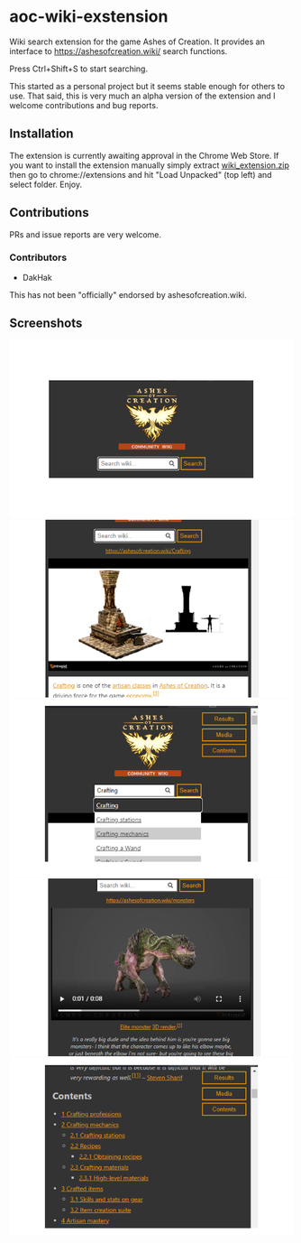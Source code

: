 # aoc-wiki-exstension
Wiki search extension for the game Ashes of Creation. It provides an interface to https://ashesofcreation.wiki/ search functions.

Press Ctrl+Shift+S to start searching.

This started as a personal project but it seems stable enough for others to use. That said, this is very much an alpha version of the extension and I welcome contributions and bug reports.

## Installation
The extension is currently awaiting approval in the Chrome Web Store. If you want to install the extension manually simply extract [wiki_extension.zip](wiki_extension.zip) then go to chrome://extensions and hit "Load Unpacked" (top left) and select folder. Enjoy.

## Contributions
PRs and issue reports are very welcome.

### Contributors
- DakHak

This has not been "officially" endorsed by ashesofcreation.wiki.

## Screenshots

![screenshot 1](screens/search1.jpg)
![screenshot 2](screens/search2.jpg)
![screenshot 3](screens/search3.jpg)
![screenshot 4](screens/search4.jpg)
![screenshot 5](screens/search5.jpg)
